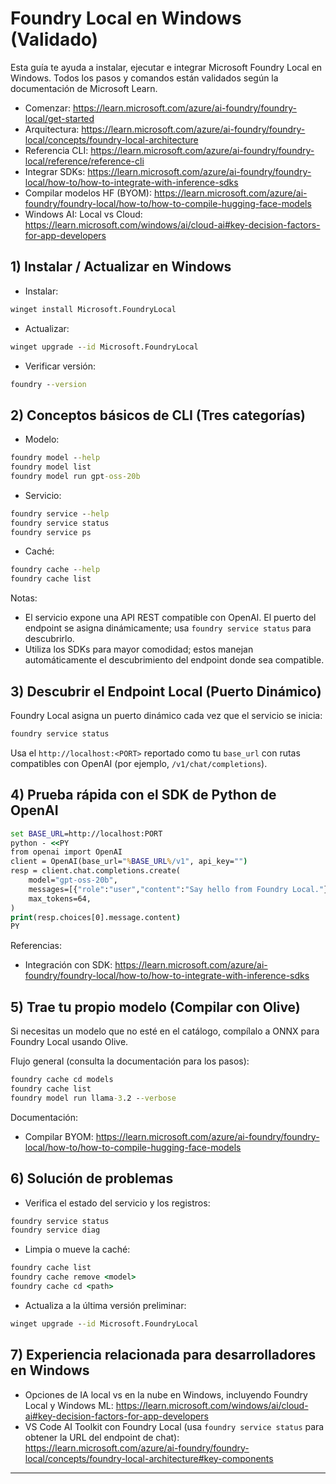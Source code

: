<!--
CO_OP_TRANSLATOR_METADATA:
{
  "original_hash": "070a706937c5ac9feb45693b8c572d25",
  "translation_date": "2025-09-22T12:58:52+00:00",
  "source_file": "Module07/foundrylocal.md",
  "language_code": "es"
}
-->
# Foundry Local en Windows (Validado)

Esta guía te ayuda a instalar, ejecutar e integrar Microsoft Foundry Local en Windows. Todos los pasos y comandos están validados según la documentación de Microsoft Learn.

- Comenzar: https://learn.microsoft.com/azure/ai-foundry/foundry-local/get-started
- Arquitectura: https://learn.microsoft.com/azure/ai-foundry/foundry-local/concepts/foundry-local-architecture
- Referencia CLI: https://learn.microsoft.com/azure/ai-foundry/foundry-local/reference/reference-cli
- Integrar SDKs: https://learn.microsoft.com/azure/ai-foundry/foundry-local/how-to/how-to-integrate-with-inference-sdks
- Compilar modelos HF (BYOM): https://learn.microsoft.com/azure/ai-foundry/foundry-local/how-to/how-to-compile-hugging-face-models
- Windows AI: Local vs Cloud: https://learn.microsoft.com/windows/ai/cloud-ai#key-decision-factors-for-app-developers

## 1) Instalar / Actualizar en Windows

- Instalar:
```cmd
winget install Microsoft.FoundryLocal
```
- Actualizar:
```cmd
winget upgrade --id Microsoft.FoundryLocal
```
- Verificar versión:
```cmd
foundry --version
```

## 2) Conceptos básicos de CLI (Tres categorías)

- Modelo:
```cmd
foundry model --help
foundry model list
foundry model run gpt-oss-20b
```
- Servicio:
```cmd
foundry service --help
foundry service status
foundry service ps
```
- Caché:
```cmd
foundry cache --help
foundry cache list
```

Notas:
- El servicio expone una API REST compatible con OpenAI. El puerto del endpoint se asigna dinámicamente; usa `foundry service status` para descubrirlo.
- Utiliza los SDKs para mayor comodidad; estos manejan automáticamente el descubrimiento del endpoint donde sea compatible.

## 3) Descubrir el Endpoint Local (Puerto Dinámico)

Foundry Local asigna un puerto dinámico cada vez que el servicio se inicia:
```cmd
foundry service status
```
Usa el `http://localhost:<PORT>` reportado como tu `base_url` con rutas compatibles con OpenAI (por ejemplo, `/v1/chat/completions`).

## 4) Prueba rápida con el SDK de Python de OpenAI

```cmd
set BASE_URL=http://localhost:PORT
python - <<PY
from openai import OpenAI
client = OpenAI(base_url="%BASE_URL%/v1", api_key="")
resp = client.chat.completions.create(
    model="gpt-oss-20b",
    messages=[{"role":"user","content":"Say hello from Foundry Local."}],
    max_tokens=64,
)
print(resp.choices[0].message.content)
PY
```
Referencias:
- Integración con SDK: https://learn.microsoft.com/azure/ai-foundry/foundry-local/how-to/how-to-integrate-with-inference-sdks

## 5) Trae tu propio modelo (Compilar con Olive)

Si necesitas un modelo que no esté en el catálogo, compílalo a ONNX para Foundry Local usando Olive.

Flujo general (consulta la documentación para los pasos):
```cmd
foundry cache cd models
foundry cache list
foundry model run llama-3.2 --verbose
```
Documentación:
- Compilar BYOM: https://learn.microsoft.com/azure/ai-foundry/foundry-local/how-to/how-to-compile-hugging-face-models

## 6) Solución de problemas

- Verifica el estado del servicio y los registros:
```cmd
foundry service status
foundry service diag
```
- Limpia o mueve la caché:
```cmd
foundry cache list
foundry cache remove <model>
foundry cache cd <path>
```
- Actualiza a la última versión preliminar:
```cmd
winget upgrade --id Microsoft.FoundryLocal
```

## 7) Experiencia relacionada para desarrolladores en Windows

- Opciones de IA local vs en la nube en Windows, incluyendo Foundry Local y Windows ML:
  https://learn.microsoft.com/windows/ai/cloud-ai#key-decision-factors-for-app-developers
- VS Code AI Toolkit con Foundry Local (usa `foundry service status` para obtener la URL del endpoint de chat):
  https://learn.microsoft.com/azure/ai-foundry/foundry-local/concepts/foundry-local-architecture#key-components

---

